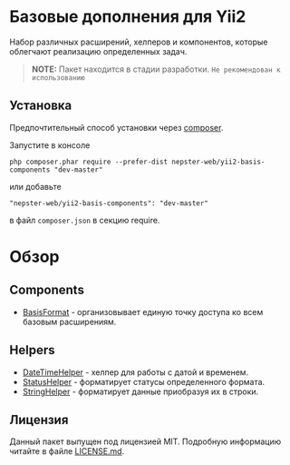 # Базовые дополнения для Yii2

Набор различных расширений, хелперов и компонентов, которые облегчают реализацию определенных задач.

> **NOTE:** Пакет находится в стадии разработки.
```Не рекомендован к использованию```


## Установка

Предпочтительный способ установки через [composer](http://getcomposer.org/download/).

Запустите в консоле

```
php composer.phar require --prefer-dist nepster-web/yii2-basis-components "dev-master"
```

или добавьте

```
"nepster-web/yii2-basis-components": "dev-master"
```

в файл `composer.json` в секцию require.


# Обзор

## Components

- [BasisFormat](docs/BasisFormat.md) - организовывает единую точку доступа ко всем базовым расширениям.


## Helpers

- [DateTimeHelper](docs/DateTimeHelper.md) - хелпер для работы с датой и временем.
- [StatusHelper](docs/StatusHelper.md) - форматирует статусы определенного формата.
- [StringHelper](docs/StringHelper.md) - форматирует данные приобразуя их в строки.


## Лицензия

Данный пакет выпущен под лицензией MIT. Подробную информацию читайте в файле [LICENSE.md](LICENSE.md).